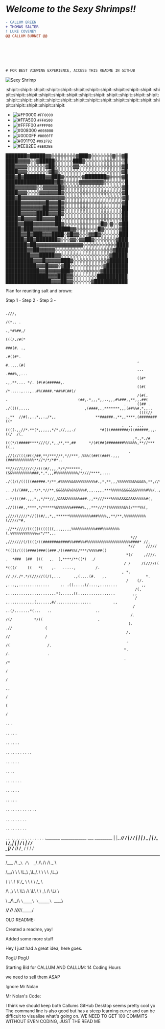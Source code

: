 
# _Welcome to the Sexy Shrimps!!_

```diff
- CALLUM BREEN
+ THOMAS SALTER
! LUKE COVENEY
@@ CALLUM BURNET @@







# FOR BEST VIEWING EXPERIENCE, ACCESS THIS README IN GITHUB
```
 
![Sexy Shrimp](https://cdn.shopify.com/s/files/1/0339/2831/5013/products/The-_Sexy_-Shrimp-Thor-amboinensis.jpg?v=1584449331)

:shipit::shipit::shipit::shipit::shipit::shipit::shipit::shipit::shipit::shipit::shipit::shipit::shipit::shipit::shipit::shipit::shipit::shipit::shipit::shipit::shipit::shipit::shipit::shipit::shipit::shipit::shipit::shipit::shipit::shipit::shipit::shipit::shipit::shipit::shipit::shipit::shipit::shipit::shipit:

- ![#FF0000](https://placehold.it/15/FF0000/000000?text=+) `#FF0000`
- ![#FFA500](https://placehold.it/15/FFA500/000000?text=+) `#FFA500`
- ![#FFFF00](https://placehold.it/15/FFFF00/000000?text=+) `#FFFF00`
- ![#008000](https://placehold.it/15/008000/000000?text=+) `#008000`
- ![#0000FF](https://placehold.it/15/0000FF/000000?text=+) `#0000FF`
- ![#091F92](https://placehold.it/15/091F92/000000?text=+) `#091F92`
- ![#EE82EE](https://placehold.it/15/EE82EE/000000?text=+) `#EE82EE`

███████▓█████▓▓╬╬╬╬╬╬╬╬▓███▓╬╬╬╬╬╬╬▓╬╬▓█ 
████▓▓▓▓╬╬▓█████╬╬╬╬╬╬███▓╬╬╬╬╬╬╬╬╬╬╬╬╬█ 
███▓▓▓▓╬╬╬╬╬╬▓██╬╬╬╬╬╬▓▓╬╬╬╬╬╬╬╬╬╬╬╬╬╬▓█ 
████▓▓▓╬╬╬╬╬╬╬▓█▓╬╬╬╬╬╬╬╬╬╬╬╬╬╬╬╬╬╬╬╬╬▓█ 
███▓█▓███████▓▓███▓╬╬╬╬╬╬▓███████▓╬╬╬╬▓█ 
████████████████▓█▓╬╬╬╬╬▓▓▓▓▓▓▓▓╬╬╬╬╬╬╬█ 
███▓▓▓▓▓▓▓╬╬▓▓▓▓▓█▓╬╬╬╬╬╬╬╬╬╬╬╬╬╬╬╬╬╬╬▓█ 
████▓▓▓╬╬╬╬▓▓▓▓▓▓█▓╬╬╬╬╬╬╬╬╬╬╬╬╬╬╬╬╬╬╬▓█ 
███▓█▓▓▓▓▓▓▓▓▓▓▓▓▓▓╬╬╬╬╬╬╬╬╬╬╬╬╬╬╬╬╬╬╬▓█ 
█████▓▓▓▓▓▓▓▓█▓▓▓█▓╬╬╬╬╬╬╬╬╬╬╬╬╬╬╬╬╬╬╬▓█ 
█████▓▓▓▓▓▓▓██▓▓▓█▓╬╬╬╬╬╬╬╬╬╬╬╬╬╬╬╬╬╬╬██ 
█████▓▓▓▓▓████▓▓▓█▓╬╬╬╬╬╬╬╬╬╬╬╬╬╬╬╬╬╬╬██ 
████▓█▓▓▓▓██▓▓▓▓██╬╬╬╬╬╬╬╬╬╬╬╬╬╬╬╬╬╬╬╬██ 
████▓▓███▓▓▓▓▓▓▓██▓╬╬╬╬╬╬╬╬╬╬╬╬█▓╬▓╬╬▓██ 
█████▓███▓▓▓▓▓▓▓▓████▓▓╬╬╬╬╬╬╬█▓╬╬╬╬╬▓██ 
█████▓▓█▓███▓▓▓████╬▓█▓▓╬╬╬▓▓█▓╬╬╬╬╬╬███ 
██████▓██▓███████▓╬╬╬▓▓╬▓▓██▓╬╬╬╬╬╬╬▓███ 
███████▓██▓▓▓▓▓▓▓▓▓▓▓▓▓▓▓╬╬╬╬╬╬╬╬╬╬╬████ 
███████▓▓██▓▓▓▓▓╬╬╬╬╬╬╬╬╬╬╬╬╬╬╬╬╬╬╬▓████ 
████████▓▓▓█████▓▓╬╬╬╬╬╬╬╬╬╬╬╬╬╬╬╬▓█████ 
█████████▓▓▓█▓▓▓▓▓███▓╬╬╬╬╬╬╬╬╬╬╬▓██████ 
██████████▓▓▓█▓▓▓╬▓██╬╬╬╬╬╬╬╬╬╬╬▓███████ 
███████████▓▓█▓▓▓▓███▓╬╬╬╬╬╬╬╬╬▓████████ 
██████████████▓▓▓███▓▓╬╬╬╬╬╬╬╬██████████ 
███████████████▓▓▓██▓▓╬╬╬╬╬╬▓███████████

Plan for reuniting salt and brown:

Step 1 - 
Step 2 - 
Step 3 - 


                                                                                                                                                          .///,                                     
                                                                                                                                                          /(*.. .                                       
                                                                                                                                                       .,*#%##,/                                        
                                                                                                                                                    (((/./#(*                                           
                                                                                                                                                  ###(#. .,                                             
                                                                                                                                                  .#((#*.                                               
                                                                ,                                                                             #.....(#(                                                 
                                                                ...                                                                         .###%,,...                                                  
                                                                ((#*                                                      .,,**.... */. (#(#(######,.                                                   
                                                                ((#(                                                  /*.....,...,..#%(####.*##%#(##(/                                                  
                                                                /(#(.              .                                (##,.*,,,*,,..,,,#%###,,**,,.##(                                                    
                                                          .     ((## .        ./((((,....                         ,(####,.,*******,,,(##%%#,*,,..                                                       
                                                                 ((((// .,**  //#(.,.,*,,.,/*,,                  **######.,**,,****,(########((*                                                        
                                                         .  ..  ...((((.,,//*.**(*,,,,,,*/*,//,,,./           *#(((########/((######,,,.((/  /(.                                                        
                                                              ,*.,*./#(((*/(#####****///(/,*,,/*,**,##      */(#(##(########%%%%%%,**//***((,.                                                          
                                                            .    ,//(//(((/#((/##,**/***//*,*//***,,%%%((##((###(.,,,(###%%%%%%%%%**//*/*/*#*..                                                         
                                                              **/////(////(//(((#/,,,,*/*/******,(&&%%%%%%%%%###,*,*,,,#%%%%%%%%%%/*////****,....                                                       
                                                                     ./((/(/(((((######.*/**,#%%%%%&&%%%%%%%%%#.,*,**,,,%%%%%%%&%&&&%,**,//**,...                                                       
                                                                         .../(/(###,,,*/*,*//**,&&&&%&%&%&%%%#,,,.,,,,***%%%%%&&&&&&&%%%%#%%/../                                                        
                                                                         ..*/(((##.,,,*,,*/**//,/&&&&%%%%%%###.,,**///***%%%%&&&&&&&%%%%%#(,                                                            
                                                                          .//(((##,,****,*/*****%&%%%%%%#####%.,,***///*(%%%%%%%&%(/***%%(,                                                             
                                                                 ,////(////*//(((#/,,*,,******%%%%%%%%%%###%%%%,,**/**,%%%%%%%%%%(/////*#,                                                              
                                                              .//**/////((((((((((((,,,,,,,,%%%%%%%%%%%###%%%%%%%%(,%%%%%%%%%%%%&/*/**,..                                                               
                                                             *//    ,///////(/((((/((############%%###%%#%%%%%%%%%%%%%%%%%%%%####* //,                                                                  
                                                            *//     /////        *((((/((((####(###((###./((###%%(/***/%%%%##((                                                                         
                                                           *(/     ,////.              .  *###  (##  (((   ,.  (,****/**((*(  ./                                                                        
                                                          / /     /(////((             *(((/     ((   *(    ,.   .....,         /.                                                                      
                                                         , *.    //.//./*.*/(/////((/(,...      .,(....(#.   ,.                  *.                                                                     
                                                           /    (/. ,...,,..............     .. .((.....(/....,........           ,,                                                                    
                                                               /(,       .......................*(......((.................        ,,                                                                   
                                                               /                   ............,(......,#/................          .,                                                                  
                                                              /                             ..(/.......*(...   ..                    ..                                                                 
                                                             /.                             /(/          */((                         .                                                                 
                                                            (.                             .//               (                                                                                          
                                                           /.                               //                /                                                                                         
                                                           ,                                /(                 /.                                                                                       
                                                          *.                                 /.                 .                                                                                       
                                                          .                                  /*                                                                                                         
                                                                                              /                                                                                                         
                                                                                              /                                                                                                         
                                                                                              .,                                                                                                        
                                                                                               /                                                                                                        
                                                                                               (                                                                                                        
                                                                                                /   
.
.
.

.
.
.
.
.

.
.
.
.
.
.

.
.
.
.
.
.
.
.
.
.
.

.
.
.
.
.
.

.
.
.
.

.
.
.
.
.
.
.

.
.
.
.
.
.

.
.
.
.
.

.
.
.
.
.
.
.
.
.
.
.
.
.

.
.
.
.
.
.
.
.
.

.
.
.
.
.
.
.
.
.

.
..
.
.
.
.
..
.
.
.
.
.
.
.
.
    ____.___________ _____________ ___  _________
    |    |\_   _____//   _____/    |   \/   _____/
    |    | |    __)_ \_____  \|    |   /\_____  \ 
/\__|    | |        \/        \    |  / /        \
\________|/_______  /_______  /______/ /_______  /
                  \/        \/                 \/ 
_____  ____    ____    __  __  ____       
/\___ \/\  _`\ /\  _`\ /\ \/\ \/\  _`\ 
    
\/__/\ \ \ \L\_\ \,\L\_\ \ \ \ \ \,\L\_\   

   _\ \ \ \  _\L\/_\__ \\ \ \ \ \/_\__ \  
 
  /\ \_\ \ \ \L\ \/\ \L\ \ \ \_\ \/\ \L\ \ 

  \ \____/\ \____/\ `\____\ \_____\ `\____\

   \/___/  \/___/  \/_____/\/_____/\/_____/
                                           
OLD README:

Created a readme, yay!

Added some more stuff

Hey I just had a great idea, here goes.

PogU PogU

Starting Bid for CALLUM AND CALLUM: 14 Coding Hours

we need to sell them ASAP

Ignore Mr Nolan

Mr Nolan's Code:

I think we should keep both Callums
GitHub Desktop seems pretty cool yo
The command line is also good but has a steep learning curve and can be difficult to visualise what's going on.
WE NEED TO GET 100 COMMITS WITHOUT EVEN CODING, JUST THE READ ME